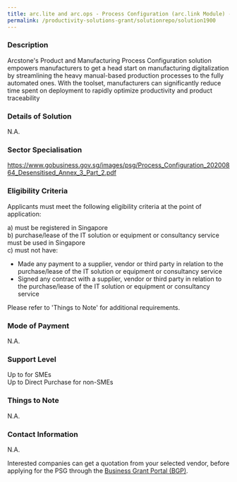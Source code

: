 ```yaml
---
title: arc.lite and arc.ops - Process Configuration (arc.link Module) - Annual Subscription License - Customized
permalink: /productivity-solutions-grant/solutionrepo/solution1900
---
```


### Description

Arcstone's Product and Manufacturing Process Configuration solution empowers manufacturers to get a head start on manufacturing digitalization by streamlining the heavy manual-based production processes to the fully automated ones. With the toolset, manufacturers can significantly reduce time spent on deployment to rapidly optimize productivity and product traceability

### Details of Solution

N.A.

### Sector Specialisation

https://www.gobusiness.gov.sg/images/psg/Process_Configuration_20200864_Desensitised_Annex_3_Part_2.pdf

### Eligibility Criteria

Applicants must meet the following eligibility criteria at the point of application:

a) must be registered in Singapore <br>
b) purchase/lease of the IT solution or equipment or consultancy service must be used in Singapore <br>
c) must not have:
- Made any payment to a supplier, vendor or third party in relation to the purchase/lease of the IT solution or equipment or consultancy service
- Signed any contract with a supplier, vendor or third party in relation to the purchase/lease of the IT solution or equipment or consultancy service

Please refer to 'Things to Note' for additional requirements.

### Mode of Payment
N.A.

### Support Level
Up to  for SMEs <br>
Up to Direct Purchase for non-SMEs

### Things to Note
N.A.

### Contact Information
N.A.

Interested companies can get a quotation from your selected vendor, before applying for the PSG through the <a target='_blank' rel='noopener' href='https://www.businessgrants.gov.sg/'>Business Grant Portal (BGP)</a>.
